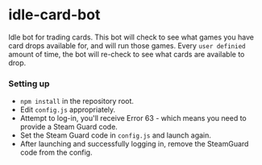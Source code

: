 idle-card-bot
=============

Idle bot for trading cards. This bot will check to see what games you have card drops available for, and will run those games. Every `user definied` amount of time, the bot will re-check to see what cards are available to drop.

### Setting up
* `npm install` in the repository root.
* Edit `config.js` appropriately.
* Attempt to log-in, you'll receive Error 63 - which means you need to provide a Steam Guard code.
* Set the Steam Guard code in `config.js` and launch again.
* After launching and successfully logging in, remove the SteamGuard code from the config.
